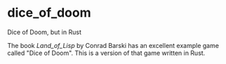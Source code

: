 # dice_of_doom
Dice of Doom, but in Rust

The book _Land_of_Lisp_ by Conrad Barski has an excellent example game called "Dice of Doom". This is a version of that game written in Rust.

